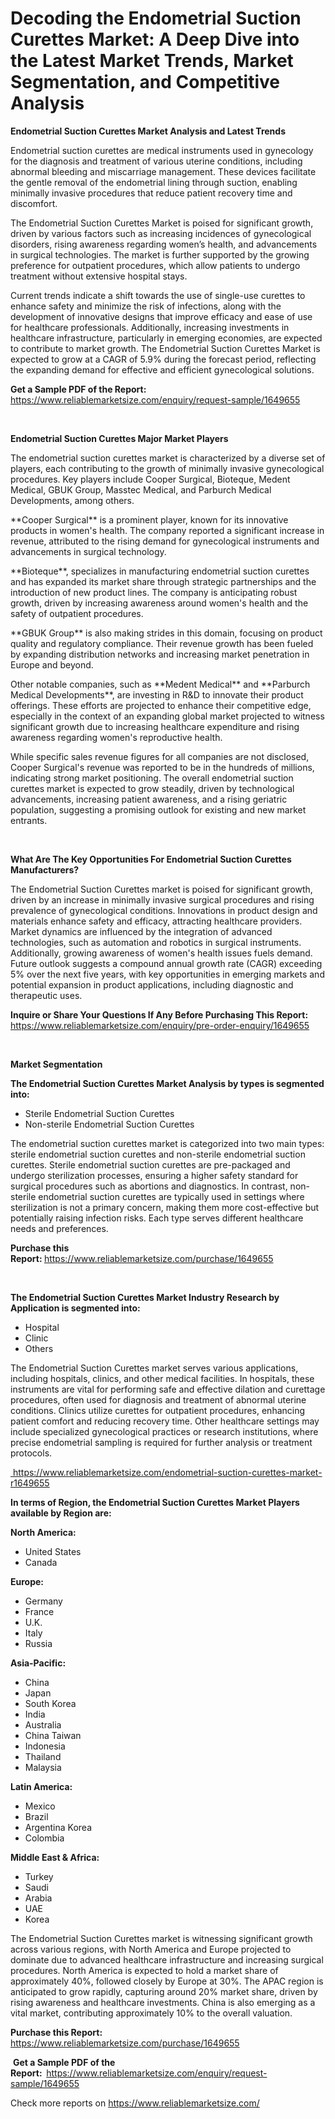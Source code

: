 <p><h1>Decoding the Endometrial Suction Curettes Market: A Deep Dive into the Latest Market Trends, Market Segmentation, and Competitive Analysis</h1></p><p><strong>Endometrial Suction Curettes Market Analysis and Latest Trends</strong></p>
<p><p>Endometrial suction curettes are medical instruments used in gynecology for the diagnosis and treatment of various uterine conditions, including abnormal bleeding and miscarriage management. These devices facilitate the gentle removal of the endometrial lining through suction, enabling minimally invasive procedures that reduce patient recovery time and discomfort.</p><p>The Endometrial Suction Curettes Market is poised for significant growth, driven by various factors such as increasing incidences of gynecological disorders, rising awareness regarding women’s health, and advancements in surgical technologies. The market is further supported by the growing preference for outpatient procedures, which allow patients to undergo treatment without extensive hospital stays.</p><p>Current trends indicate a shift towards the use of single-use curettes to enhance safety and minimize the risk of infections, along with the development of innovative designs that improve efficacy and ease of use for healthcare professionals. Additionally, increasing investments in healthcare infrastructure, particularly in emerging economies, are expected to contribute to market growth. The Endometrial Suction Curettes Market is expected to grow at a CAGR of 5.9% during the forecast period, reflecting the expanding demand for effective and efficient gynecological solutions.</p></p>
<p><strong>Get a Sample PDF of the Report:&nbsp;</strong> <a href="https://www.reliablemarketsize.com/enquiry/request-sample/1649655?utm_campaign=1103&utm_medium=2&utm_source=Github&utm_content=ia&utm_term=26032025&utm_id=endometrial-suction-curettes">https://www.reliablemarketsize.com/enquiry/request-sample/1649655</a></p>
<p>&nbsp;</p>
<p><strong>Endometrial Suction Curettes Major Market Players</strong></p>
<p><p>The endometrial suction curettes market is characterized by a diverse set of players, each contributing to the growth of minimally invasive gynecological procedures. Key players include Cooper Surgical, Bioteque, Medent Medical, GBUK Group, Masstec Medical, and Parburch Medical Developments, among others.</p><p>**Cooper Surgical** is a prominent player, known for its innovative products in women's health. The company reported a significant increase in revenue, attributed to the rising demand for gynecological instruments and advancements in surgical technology.</p><p>**Bioteque**, specializes in manufacturing endometrial suction curettes and has expanded its market share through strategic partnerships and the introduction of new product lines. The company is anticipating robust growth, driven by increasing awareness around women's health and the safety of outpatient procedures.</p><p>**GBUK Group** is also making strides in this domain, focusing on product quality and regulatory compliance. Their revenue growth has been fueled by expanding distribution networks and increasing market penetration in Europe and beyond.</p><p>Other notable companies, such as **Medent Medical** and **Parburch Medical Developments**, are investing in R&D to innovate their product offerings. These efforts are projected to enhance their competitive edge, especially in the context of an expanding global market projected to witness significant growth due to increasing healthcare expenditure and rising awareness regarding women's reproductive health.</p><p>While specific sales revenue figures for all companies are not disclosed, Cooper Surgical's revenue was reported to be in the hundreds of millions, indicating strong market positioning. The overall endometrial suction curettes market is expected to grow steadily, driven by technological advancements, increasing patient awareness, and a rising geriatric population, suggesting a promising outlook for existing and new market entrants.</p></p>
<p>&nbsp;</p>
<p><strong>What Are The Key Opportunities For Endometrial Suction Curettes Manufacturers?</strong></p>
<p><p>The Endometrial Suction Curettes market is poised for significant growth, driven by an increase in minimally invasive surgical procedures and rising prevalence of gynecological conditions. Innovations in product design and materials enhance safety and efficacy, attracting healthcare providers. Market dynamics are influenced by the integration of advanced technologies, such as automation and robotics in surgical instruments. Additionally, growing awareness of women's health issues fuels demand. Future outlook suggests a compound annual growth rate (CAGR) exceeding 5% over the next five years, with key opportunities in emerging markets and potential expansion in product applications, including diagnostic and therapeutic uses.</p></p>
<p><strong>Inquire or Share Your Questions If Any Before Purchasing This Report:</strong> <a href="https://www.reliablemarketsize.com/enquiry/pre-order-enquiry/1649655?utm_campaign=1103&utm_medium=2&utm_source=Github&utm_content=ia&utm_term=26032025&utm_id=endometrial-suction-curettes">https://www.reliablemarketsize.com/enquiry/pre-order-enquiry/1649655</a></p>
<p>&nbsp;</p>
<p><strong>Market Segmentation</strong></p>
<p><strong>The Endometrial Suction Curettes Market Analysis by types is segmented into:</strong></p>
<p><ul><li>Sterile Endometrial Suction Curettes</li><li>Non-sterile Endometrial Suction Curettes</li></ul></p>
<p><p>The endometrial suction curettes market is categorized into two main types: sterile endometrial suction curettes and non-sterile endometrial suction curettes. Sterile endometrial suction curettes are pre-packaged and undergo sterilization processes, ensuring a higher safety standard for surgical procedures such as abortions and diagnostics. In contrast, non-sterile endometrial suction curettes are typically used in settings where sterilization is not a primary concern, making them more cost-effective but potentially raising infection risks. Each type serves different healthcare needs and preferences.</p></p>
<p><strong>Purchase this Report:&nbsp;</strong><a href="https://www.reliablemarketsize.com/purchase/1649655?utm_campaign=1103&utm_medium=2&utm_source=Github&utm_content=ia&utm_term=26032025&utm_id=endometrial-suction-curettes">https://www.reliablemarketsize.com/purchase/1649655</a></p>
<p>&nbsp;</p>
<p><strong>The Endometrial Suction Curettes Market Industry Research by Application is segmented into:</strong></p>
<p><ul><li>Hospital</li><li>Clinic</li><li>Others</li></ul></p>
<p><p>The Endometrial Suction Curettes market serves various applications, including hospitals, clinics, and other medical facilities. In hospitals, these instruments are vital for performing safe and effective dilation and curettage procedures, often used for diagnosis and treatment of abnormal uterine conditions. Clinics utilize curettes for outpatient procedures, enhancing patient comfort and reducing recovery time. Other healthcare settings may include specialized gynecological practices or research institutions, where precise endometrial sampling is required for further analysis or treatment protocols.</p></p>
<p><a href="https://www.reliablemarketsize.com/endometrial-suction-curettes-market-r1649655?utm_campaign=1103&utm_medium=2&utm_source=Github&utm_content=ia&utm_term=26032025&utm_id=endometrial-suction-curettes">&nbsp;https://www.reliablemarketsize.com/endometrial-suction-curettes-market-r1649655</a></p>
<p><strong>In terms of Region, the Endometrial Suction Curettes Market Players available by Region are:</strong></p>
<p>
    <p> <strong> North America: </strong>
        <ul>
            <li>United States</li>
            <li>Canada</li>
        </ul>
        </p> 
    <p> <strong> Europe: </strong>
        <ul>
            <li>Germany</li>
            <li>France</li>
            <li>U.K.</li>
            <li>Italy</li>
            <li>Russia</li>
        </ul>
        </p> 
    <p> <strong> Asia-Pacific: </strong>
        <ul>
            <li>China</li>
            <li>Japan</li>
            <li>South Korea</li>
            <li>India</li>
            <li>Australia</li>
            <li>China Taiwan</li>
            <li>Indonesia</li>
            <li>Thailand</li>
            <li>Malaysia</li>
        </ul>
        </p> 
    <p> <strong> Latin America: </strong>
        <ul>
            <li>Mexico</li>
            <li>Brazil</li>
            <li>Argentina Korea</li>
            <li>Colombia</li>
        </ul>
        </p> 
    <p> <strong> Middle East & Africa: </strong>
        <ul>
            <li>Turkey</li>
            <li>Saudi</li>
            <li>Arabia</li>
            <li>UAE</li>
            <li>Korea</li>
        </ul>
    </p>
    </p>
<p><p>The Endometrial Suction Curettes market is witnessing significant growth across various regions, with North America and Europe projected to dominate due to advanced healthcare infrastructure and increasing surgical procedures. North America is expected to hold a market share of approximately 40%, followed closely by Europe at 30%. The APAC region is anticipated to grow rapidly, capturing around 20% market share, driven by rising awareness and healthcare investments. China is also emerging as a vital market, contributing approximately 10% to the overall valuation.</p></p>
<p><strong>Purchase this Report: </strong><a href="https://www.reliablemarketsize.com/purchase/1649655?utm_campaign=1103&utm_medium=2&utm_source=Github&utm_content=ia&utm_term=26032025&utm_id=endometrial-suction-curettes">https://www.reliablemarketsize.com/purchase/1649655</a></p>
<p>&nbsp;<strong>Get a Sample PDF of the Report:&nbsp;&nbsp;</strong><a href="https://www.reliablemarketsize.com/enquiry/request-sample/1649655?utm_campaign=1103&utm_medium=2&utm_source=Github&utm_content=ia&utm_term=26032025&utm_id=endometrial-suction-curettes">https://www.reliablemarketsize.com/enquiry/request-sample/1649655</a></p>
<p><strong></strong></p>
<p>Check more reports on <a href="https://www.reliablemarketsize.com/?utm_campaign=1103&utm_medium=2&utm_source=Github&utm_content=ia&utm_term=26032025&utm_id=endometrial-suction-curettes">https://www.reliablemarketsize.com/</a></p>